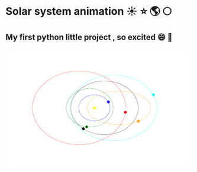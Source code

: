 # Solar system animation :sunny: :star: :earth_americas: :full_moon:
## My first python little project , so excited :smile: :snake:
<img src ="solar.png" />
